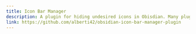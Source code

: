 ```yaml
---
title: Icon Bar Manager
description: A plugin for hiding undesired icons in Obisdian. Many plugins install icons without offering the possibility to hide them, resulting in a cluttered interface. The plugin allows controlling the order of the few icons one wishes to use. Unfortunately, the documentation page is missing. The plugin is also quite in a alpha stage and probably only useful to expert users who can tweak it.
link: https://github.com/alberti42/obsidian-icon-bar-manager-plugin
---
```

